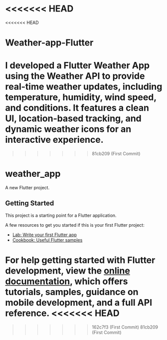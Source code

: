 <<<<<<< HEAD
=======
<<<<<<< HEAD
# Weather-app-Flutter
I developed a Flutter Weather App using the Weather API to provide real-time weather updates, including temperature, humidity, wind speed, and conditions. It features a clean UI, location-based tracking, and dynamic weather icons for an interactive experience.
=======
>>>>>>> 81cb209 (First Commit)
# weather_app

A new Flutter project.

## Getting Started

This project is a starting point for a Flutter application.

A few resources to get you started if this is your first Flutter project:

- [Lab: Write your first Flutter app](https://docs.flutter.dev/get-started/codelab)
- [Cookbook: Useful Flutter samples](https://docs.flutter.dev/cookbook)

For help getting started with Flutter development, view the
[online documentation](https://docs.flutter.dev/), which offers tutorials,
samples, guidance on mobile development, and a full API reference.
<<<<<<< HEAD
=======
>>>>>>> 162c7f3 (First Commit)
>>>>>>> 81cb209 (First Commit)
